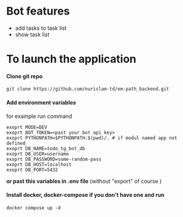 # Bot features

- add tasks to task list
- show task list

# To launch the application

#### Clone git repo

```shell
git clone https://github.com/nurislam-td/em-path_backend.git
```

#### Add environment variables

for example run command

```shell
exoprt MODE=DEV
exoprt BOT_TOKEN=<past your bot api key>
exoprt PYTHONPATH=$PYTHONPATH:$(pwd)/. # if modul named app not defined
exoprt DB_NAME=todo_tg_bot_db
exoprt DB_USER=username
exoprt DB_PASSWORD=some-random-pass
exoprt DB_HOST=localhost
exoprt DB_PORT=5432
```

**or past this variables in .env file** (without "export" of course )

#### Install docker, docker-compose if you don't have one and run

```shell
docker compose up -d
```
